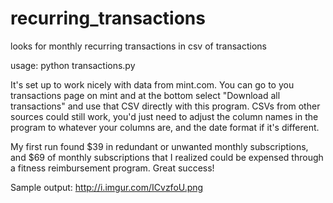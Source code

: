 # recurring_transactions
looks for monthly recurring transactions in csv of transactions

usage: python transactions.py <your csv file>

It's set up to work nicely with data from mint.com. You can go to you transactions page on mint and at the bottom select "Download all <x> transactions" and use that CSV directly with this program. CSVs from other sources could still work, you'd just need to adjust the column names in the program to whatever your columns are, and the date format if it's different. 

My first run found $39 in redundant or unwanted monthly subscriptions, and $69 of monthly subscriptions that I realized could be expensed through a fitness reimbursement program. Great success! 

Sample output: http://i.imgur.com/ICvzfoU.png

